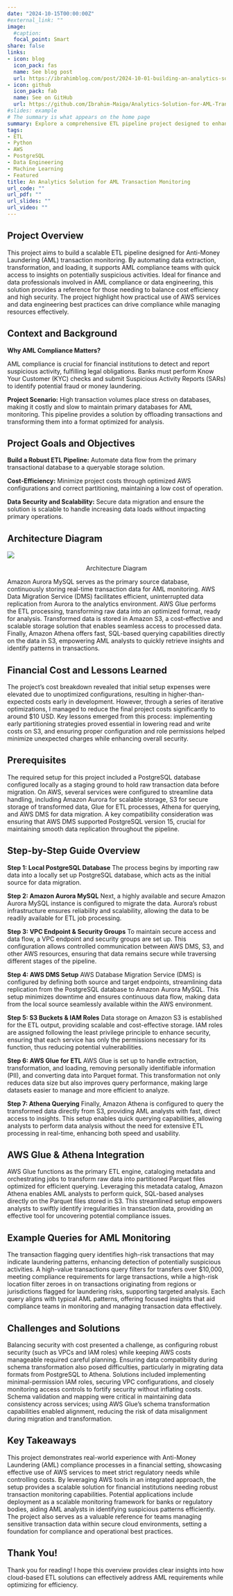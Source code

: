 ```yaml
---
date: "2024-10-15T00:00:00Z"
#external_link: ""
image:
  #caption: 
  focal_point: Smart
share: false
links:
- icon: blog
  icon_pack: fas
  name: See blog post
  url: https://ibrahimblog.com/post/2024-10-01-building-an-analytics-solution-for-effective-aml-transaction-monitoring/
- icon: github
  icon_pack: fab
  name: See on GitHub
  url: https://github.com/Ibrahim-Maiga/Analytics-Solution-for-AML-Transaction-Monitoring
#slides: example
# The summary is what appears on the home page
summary: Explore a comprehensive ETL pipeline project designed to enhance AML transaction monitoring for financial institutions. This hands-on guide walks you through using AWS services like Aurora MySQL, Glue, DMS, and Athena to build a robust solution for AML compliance. Ideal for data enthusiasts aiming to bridge finance and data science, this project covers database migration, ETL processing, and cost-effective querying, all while adhering to best practices in security and cost management.
tags:
- ETL
- Python
- AWS
- PostgreSQL
- Data Engineering
- Machine Learning
- Featured
title: An Analytics Solution for AML Transaction Monitoring
url_code: ""
url_pdf: ""
url_slides: ""
url_video: ""
---
```


## Project Overview
This project aims to build a scalable ETL pipeline designed for Anti-Money Laundering (AML) transaction monitoring. By automating data extraction, transformation, and loading, it supports AML compliance teams with quick access to insights on potentially suspicious activities. 
Ideal for finance and data professionals involved in AML compliance or data engineering, this solution provides a reference for those needing to balance cost efficiency and high security.
The project highlight how practical use of AWS services and data engineering best practices can drive compliance while managing resources effectively.

## Context and Background

**Why AML Compliance Matters?**

AML compliance is crucial for financial institutions to detect and report suspicious activity, fulfilling legal obligations.
Banks must perform Know Your Customer (KYC) checks and submit Suspicious Activity Reports (SARs) to identify potential fraud or money laundering.

**Project Scenario:** 
High transaction volumes place stress on databases, making it costly and slow to maintain primary databases for AML monitoring. This pipeline provides a solution by offloading transactions and transforming them into a format optimized for analysis.

## Project Goals and Objectives

**Build a Robust ETL Pipeline:** Automate data flow from the primary transactional database to a queryable storage solution.

**Cost-Efficiency:** Minimize project costs through optimized AWS configurations and correct partitioning, maintaining a low cost of operation.

**Data Security and Scalability:** Secure data migration and ensure the solution is scalable to handle increasing data loads without impacting primary operations.

## Architecture Diagram

![](AML-Project-Architecture-Diagram.png)
<center>Architecture Diagram</center>

Amazon Aurora MySQL serves as the primary source database, continuously storing real-time transaction data for AML monitoring. AWS Data Migration Service (DMS) facilitates efficient, uninterrupted data replication from Aurora to the analytics environment. AWS Glue performs the ETL processing, transforming raw data into an optimized format, ready for analysis. Transformed data is stored in Amazon S3, a cost-effective and scalable storage solution that enables seamless access to processed data. Finally, Amazon Athena offers fast, SQL-based querying capabilities directly on the data in S3, empowering AML analysts to quickly retrieve insights and identify patterns in transactions.

## Financial Cost and Lessons Learned

The project’s cost breakdown revealed that initial setup expenses were elevated due to unoptimized configurations, resulting in higher-than-expected costs early in development. However, through a series of iterative optimizations, I managed to reduce the final project costs significantly to around $10 USD. Key lessons emerged from this process: implementing early partitioning strategies proved essential in lowering read and write costs on S3, and ensuring proper configuration and role permissions helped minimize unexpected charges while enhancing overall security.

## Prerequisites

The required setup for this project included a PostgreSQL database configured locally as a staging ground to hold raw transaction data before migration. On AWS, several services were configured to streamline data handling, including Amazon Aurora for scalable storage, S3 for secure storage of transformed data, Glue for ETL processes, Athena for querying, and AWS DMS for data migration. A key compatibility consideration was ensuring that AWS DMS supported PostgreSQL version 15, crucial for maintaining smooth data replication throughout the pipeline.

## Step-by-Step Guide Overview

**Step 1: Local PostgreSQL Database**
The process begins by importing raw data into a locally set up PostgreSQL database, which acts as the initial source for data migration. 

**Step 2: Amazon Aurora MySQL**
Next, a highly available and secure Amazon Aurora MySQL instance is configured to migrate the data. Aurora’s robust infrastructure ensures reliability and scalability, allowing the data to be readily available for ETL job processing.

**Step 3: VPC Endpoint & Security Groups**
To maintain secure access and data flow, a VPC endpoint and security groups are set up. This configuration allows controlled communication between AWS DMS, S3, and other AWS resources, ensuring that data remains secure while traversing different stages of the pipeline.

**Step 4: AWS DMS Setup**
AWS Database Migration Service (DMS) is configured by defining both source and target endpoints, streamlining data replication from the PostgreSQL database to Amazon Aurora MySQL. This setup minimizes downtime and ensures continuous data flow, making data from the local source seamlessly available within the AWS environment.

**Step 5: S3 Buckets & IAM Roles**
Data storage on Amazon S3 is established for the ETL output, providing scalable and cost-effective storage. IAM roles are assigned following the least privilege principle to enhance security, ensuring that each service has only the permissions necessary for its function, thus reducing potential vulnerabilities.

**Step 6: AWS Glue for ETL**
AWS Glue is set up to handle extraction, transformation, and loading, removing personally identifiable information (PII), and converting data into Parquet format. This transformation not only reduces data size but also improves query performance, making large datasets easier to manage and more efficient to analyze.

**Step 7: Athena Querying**
Finally, Amazon Athena is configured to query the transformed data directly from S3, providing AML analysts with fast, direct access to insights. This setup enables quick querying capabilities, allowing analysts to perform data analysis without the need for extensive ETL processing in real-time, enhancing both speed and usability.

## AWS Glue & Athena Integration
AWS Glue functions as the primary ETL engine, cataloging metadata and orchestrating jobs to transform raw data into partitioned Parquet files optimized for efficient querying. Leveraging this metadata catalog, Amazon Athena enables AML analysts to perform quick, SQL-based analyses directly on the Parquet files stored in S3. This streamlined setup empowers analysts to swiftly identify irregularities in transaction data, providing an effective tool for uncovering potential compliance issues.

## Example Queries for AML Monitoring
The transaction flagging query identifies high-risk transactions that may indicate laundering patterns, enhancing detection of potentially suspicious activities. A high-value transactions query filters for transfers over $10,000, meeting compliance requirements for large transactions, while a high-risk location filter zeroes in on transactions originating from regions or jurisdictions flagged for laundering risks, supporting targeted analysis. Each query aligns with typical AML patterns, offering focused insights that aid compliance teams in monitoring and managing transaction data effectively.

## Challenges and Solutions
Balancing security with cost presented a challenge, as configuring robust security (such as VPCs and IAM roles) while keeping AWS costs manageable required careful planning. Ensuring data compatibility during schema transformation also posed difficulties, particularly in migrating data formats from PostgreSQL to Athena. Solutions included implementing minimal-permission IAM roles, securing VPC configurations, and closely monitoring access controls to fortify security without inflating costs. Schema validation and mapping were critical in maintaining data consistency across services; using AWS Glue’s schema transformation capabilities enabled alignment, reducing the risk of data misalignment during migration and transformation.

## Key Takeaways
This project demonstrates real-world experience with Anti-Money Laundering (AML) compliance processes in a financial setting, showcasing effective use of AWS services to meet strict regulatory needs while controlling costs. By leveraging AWS tools in an integrated approach, the setup provides a scalable solution for financial institutions needing robust transaction monitoring capabilities. Potential applications include deployment as a scalable monitoring framework for banks or regulatory bodies, aiding AML analysts in identifying suspicious patterns efficiently. The project also serves as a valuable reference for teams managing sensitive transaction data within secure cloud environments, setting a foundation for compliance and operational best practices.

## Thank You!
Thank you for reading! I hope this overview provides clear insights into how cloud-based ETL solutions can effectively address AML requirements while optimizing for efficiency.


